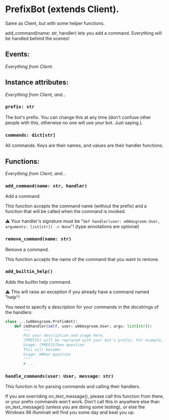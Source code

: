 # PrefixBot (extends Client).
Same as Client, but with some helper functions.

add_command(name: str, handler) lets you add a command. Everything will be handled behind the scenes!

## Events:
*Everything from Client.*

## Instance attributes:
*Everything from Client, and...*

### `prefix: str`
The bot's prefix. You can change this at any time (don't confuse other people with this, otherwise no one will use your bot. Just saying.).

### `commands: dict[str]`
All commands. Keys are their names, and values are their handler functions.

## Functions:
*Everything from Client, and...*

### `add_command(name: str, handler)`
Add a command.

This function accepts the command name (without the prefix) and a function that will be called when the command is invoked.

⚠️ Your handler's signature must be "`def handler(user: w96msgroom.User, arguments: list[str]) -> None`"! (type annotations are optional)

### `remove_command(name: str)`
Remove a command.

This function accepts the name of the command that you want to remove.

### `add_builtin_help()`
Adds the builtin help command.

⚠️ This will raise an exception if you already have a command named "help"!

You need to specify a description for your commands in the docstrings of the handlers:
```py
class ...(w96msgroom.PrefixBot):
    def cmdhandler(self, user: w96msgroom.User, args: list[str]):
        """
        Put your description and usage here.
        [PREFIX] will be replaced with your bot's prefix. For example, your bot's prefix is \"m#\", and you write this:
        Usage: [PREFIX]ben question
        This will become:
        Usage: m#ben question
        """
        # ...
```

### `handle_commands(user: User, message: str)`
This function is for parsing commands and calling their handlers.

If you are overriding on_text_message(), please call this function from there,
or your prefix commands won't work. Don't call this in anywhere else than on_text_message()
(unless you are doing some testing), or else the Windows 96 illuminati will find you some day and beat you up.
